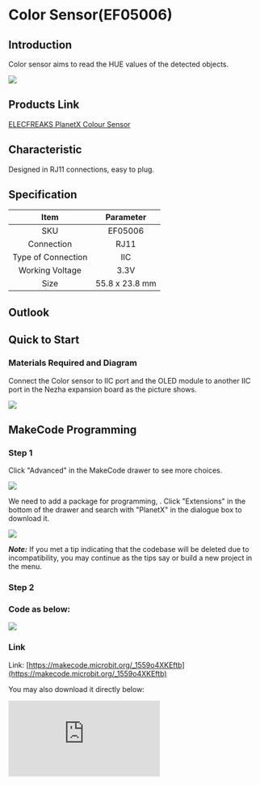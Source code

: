 # Color Sensor(EF05006)

## Introduction

Color sensor aims to read the HUE values of the detected objects.

![](https://wiki-media-ef.oss-cn-hongkong.aliyuncs.com//images/05006_01.png)

## Products Link

[ELECFREAKS PlanetX Colour Sensor](https://shop.elecfreaks.com/products/elecfreaks-planetx-colour-sensor?_pos=1&_sid=2bf57f6a4&_ss=r)

## Characteristic

 Designed in RJ11 connections, easy to plug.

## Specification


Item | Parameter
:-: | :-:
SKU|EF05006
Connection|RJ11
Type of Connection|IIC
Working Voltage|3.3V
Size|55.8 x 23.8 mm

## Outlook




## Quick to Start


### Materials Required and Diagram

 Connect the Color sensor to IIC port and the OLED module to another IIC port in the Nezha expansion board as the picture shows.


![](https://wiki-media-ef.oss-cn-hongkong.aliyuncs.com//images/05006_03.png)

## MakeCode Programming


### Step 1

Click "Advanced" in the MakeCode drawer to see more choices.

![](https://wiki-media-ef.oss-cn-hongkong.aliyuncs.com//images/05001_04.png)

We need to add a package for programming, . Click "Extensions" in the bottom of the drawer and search with "PlanetX" in the dialogue box to download it.

![](https://wiki-media-ef.oss-cn-hongkong.aliyuncs.com//images/05001_05.png)

***Note:*** If you met a tip indicating that the codebase will be deleted due to incompatibility, you may continue as the tips say or build a new project in the menu.

### Step 2

### Code as below:

![](https://wiki-media-ef.oss-cn-hongkong.aliyuncs.com//images/05006_06.png)


### Link
Link: [https://makecode.microbit.org/_1559o4XKEftb](https://makecode.microbit.org/_1559o4XKEftb)

You may also download it directly below:


<div
    style={{
        position: 'relative',
        paddingBottom: '60%',
        overflow: 'hidden',
    }}
>
    <iframe
        src="https://makecode.microbit.org/_1559o4XKEftb"
        frameborder="0"
        sandbox="allow-popups allow-forms allow-scripts allow-same-origin"
        style={{
            position: 'absolute',
            width: '100%',
            height: '100%',
        }}
    />
</div>

### Result
 The color of the detected object displays on the OLED module.

## Python Programming



### Step 1
Download the package and unzip it: [PlanetX_MicroPython](https://github.com/lionyhw/PlanetX_MicroPython/archive/master.zip)

Go to   [Python editor](https://python.microbit.org/v/2.0)

![](https://wiki-media-ef.oss-cn-hongkong.aliyuncs.com//images/05001_07.png)

We need to add color.py for programming. Click "Load/Save" and then click "Show Files (1)" to see more choices, click "Add file" to add color.py from the unzipped package of PlanetX_MicroPython.

![](https://wiki-media-ef.oss-cn-hongkong.aliyuncs.com//images/05001_08.png)
![](https://wiki-media-ef.oss-cn-hongkong.aliyuncs.com//images/05001_09.png)
![](https://wiki-media-ef.oss-cn-hongkong.aliyuncs.com//images/05006_10.png)

### Step 2
### Reference
```
from microbit import *
from color import *
color = COLOR()
while True:
    display.scroll(color.get_hue())
```


### Result
 The HUE value displays on the micro:bit.

## Relevant File


## Technique File
